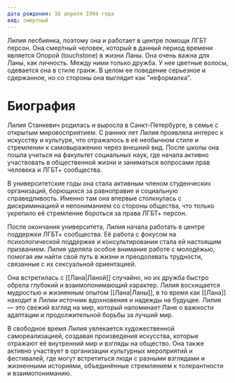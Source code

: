 ```yaml
---
дата рождения: 16 апреля 1994 года
вид: смертный
---
```

Лилия лесбиянка, поэтому она и работает в центре помощи ЛГБТ персон. Она смертный человек, который в данный период времени является Опорой (touchstone) в жизни Ланы. Она очень важна для Ланы, как личность. Между ними только дружба. У нее цветные волосы, одевается она в стиле гранж. В целом ее поведение серьезное и сдержанное, но со стороны она выглядит как "неформалка".

# Биография

Лилия Станкевич родилась и выросла в Санкт-Петербурге, в семье с открытым мировосприятием. С ранних лет Лилия проявляла интерес к искусству и культуре, что отражалось в её необычном стиле и стремлении к самовыражению через внешний вид. После школы она пошла учиться на факультет социальных наук, где начала активно участвовать в общественной жизни и заниматься вопросами прав человека и ЛГБТ+ сообщества.

В университетские годы она стала активным членом студенческих организаций, борющихся за равноправие и социальную справедливость. Именно там она впервые столкнулась с дискриминацией и непониманием со стороны общества, что только укрепило её стремление бороться за права ЛГБТ+ персон.

После окончания университета, Лилия начала работать в центре поддержки ЛГБТ+ сообщества. Её работа с фокусом на психологической поддержке и консультировании стала ей настоящим призванием. Лилия уделяла особое внимание работе с молодёжью, помогая им найти свой путь в жизни и преодолевать трудности, связанные с их сексуальной ориентацией.

Она встретилась с [[Лана|Ланой]] случайно, но их дружба быстро обрела глубокий и взаимопонимающий характер. Лилия восхищается мудростью и жизненным опытом [[Лана|Ланы]], в то время как [[Лана]] находит в Лилии источник вдохновения и надежды на будущее. Лилия — это свежий взгляд на мир, который напоминает Лане о важности адаптации и продолжительной борьбы за лучший мир. 

В свободное время Лилия увлекается художественной самореализацией, создавая произведения искусства, которые отражают её внутренний мир и взгляды на общество. Она также активно участвует в организации культурных мероприятий и фестивалей, где могут встретиться люди с разными взглядами и жизненными историями, объединённые стремлением к толерантности и взаимопониманию.